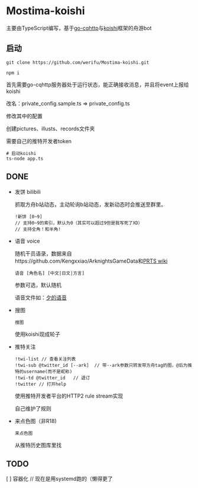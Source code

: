 # Mostima-koishi
主要由TypeScript编写，基于[go-cqhttp](https://github.com/Mrs4s/go-cqhttp)与[koishi](https://github.com/koishijs/koishi)框架的舟游bot
## 启动

````
git clone https://github.com/werifu/Mostima-koishi.git

npm i
````

首先需要go-cqhttp服务器处于运行状态，能正确接收消息，并且将event上报给koishi

改名：private_config.sample.ts => private_config.ts

修改其中的配置

创建pictures、illusts、records文件夹

需要自己的推特开发者token


```  
# 启动koishi
ts-node app.ts
```

## DONE

* 发饼 bilibili

    抓取方舟b站动态，主动轮询b站动态，发新动态时会推送至群里。

    ```
    !新饼 [0~9]
    // 支持0~9的索引，默认为0（其实可以超过9但是我写死了XD）
    // 支持全角！和半角!
    ```

* 语音 voice

    随机干员语录，数据来自https://github.com/Kengxxiao/ArknightsGameData和[PRTS wiki](prts.wiki)

    ```
    语音 [角色名] [中文|日文|方言]
    ```
    参数可选，默认随机

    语音文件如：[夕的语音](https://static.prts.wiki/voice_custom/char_2015_dusk_cn_topolect/%E5%A4%95_%E4%BB%BB%E5%91%BD%E5%8A%A9%E7%90%86.wav)

* 搜图
    ```
    搜图
    ```
    使用koishi现成轮子

* 推特关注
  ```
  !twi-list // 查看关注列表
  !twi-sub @twitter_id [--ark]  // 带--ark参数只转发带方舟tag的图，@后为推特的username(而不是昵称)
  !twi-td @twitter_id   // 退订
  !twitter // 打开help
  ```
  使用推特开发者平台的HTTP2 rule stream实现

  自己维护了规则
* 来点色图（非R18)
  ```
  来点色图
  ```
  从推特历史图库里找

## TODO
[ ] 容器化  // 现在是用systemd跑的（懒得更了

